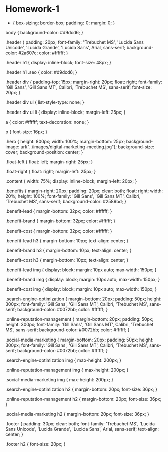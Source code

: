 # Homework-1
* {
    box-sizing: border-box;
    padding: 0;
    margin: 0;
}

body {
    background-color: #d9dcd6;
}

.header {
    padding: 20px;
    font-family: 'Trebuchet MS', 'Lucida Sans Unicode', 'Lucida Grande', 'Lucida Sans', Arial, sans-serif;
    background-color: #2a607c;
    color: #ffffff;
}

.header h1 {
    display: inline-block;
    font-size: 48px;
}

.header h1 .seo {
    color: #d9dcd6;
}

.header div {
    padding-top: 15px;
    margin-right: 20px;
    float: right;
    font-family: 'Gill Sans', 'Gill Sans MT', Calibri, 'Trebuchet MS', sans-serif;
    font-size: 20px;
}

.header div ul {
    list-style-type: none;
}

.header div ul li {
    display: inline-block;
    margin-left: 25px;
}

a {
    color: #ffffff;
    text-decoration: none;
}

p {
    font-size: 16px;
}

.hero {
    height: 800px;
    width: 100%;
    margin-bottom: 25px;
    background-image: url("../images/digital-marketing-meeting.jpg");
    background-size: cover;
    background-position: center;
}

.float-left {
    float: left;
    margin-right: 25px;
}

.float-right {
    float: right;
    margin-left: 25px;
}

.content {
    width: 75%;
    display: inline-block;
    margin-left: 20px;
}

.benefits {
    margin-right: 20px;
    padding: 20px;
    clear: both;
    float: right;
    width: 20%;
    height: 100%;
    font-family: 'Gill Sans', 'Gill Sans MT', Calibri, 'Trebuchet MS', sans-serif;
    background-color: #2589bd;
}

.benefit-lead {
    margin-bottom: 32px;
    color: #ffffff;
}

.benefit-brand {
    margin-bottom: 32px;
    color: #ffffff;
}

.benefit-cost {
    margin-bottom: 32px;
    color: #ffffff;
}

.benefit-lead h3 {
    margin-bottom: 10px;
    text-align: center;
}

.benefit-brand h3 {
    margin-bottom: 10px;
    text-align: center;
}

.benefit-cost h3 {
    margin-bottom: 10px;
    text-align: center;
}

.benefit-lead img {
    display: block;
    margin: 10px auto;
    max-width: 150px;
}

.benefit-brand img {
    display: block;
    margin: 10px auto;
    max-width: 150px;
}

.benefit-cost img {
    display: block;
    margin: 10px auto;
    max-width: 150px;
}

.search-engine-optimization {
    margin-bottom: 20px;
    padding: 50px;
    height: 300px;
    font-family: 'Gill Sans', 'Gill Sans MT', Calibri, 'Trebuchet MS', sans-serif;
    background-color: #0072bb;
    color: #ffffff;
}

.online-reputation-management {
    margin-bottom: 20px;
    padding: 50px;
    height: 300px;
    font-family: 'Gill Sans', 'Gill Sans MT', Calibri, 'Trebuchet MS', sans-serif;
    background-color: #0072bb;
    color: #ffffff;
}

.social-media-marketing {
    margin-bottom: 20px;
    padding: 50px;
    height: 300px;
    font-family: 'Gill Sans', 'Gill Sans MT', Calibri, 'Trebuchet MS', sans-serif;
    background-color: #0072bb;
    color: #ffffff;
}

.search-engine-optimization img {
    max-height: 200px;
}

.online-reputation-management img {
    max-height: 200px;
}

.social-media-marketing img {
    max-height: 200px;
}

.search-engine-optimization h2 {
    margin-bottom: 20px;
    font-size: 36px;
}

.online-reputation-management h2 {
    margin-bottom: 20px;
    font-size: 36px;
}

.social-media-marketing h2 {
    margin-bottom: 20px;
    font-size: 36px;
}

.footer {
    padding: 30px;
    clear: both;
    font-family: 'Trebuchet MS', 'Lucida Sans Unicode', 'Lucida Grande', 'Lucida Sans', Arial, sans-serif;
    text-align: center;
}

.footer h2 {
    font-size: 20px;
}

